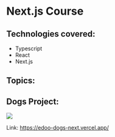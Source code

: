 # Next.js Course
## Technologies covered:

- Typescript
- React
- Next.js

## Topics:

## Dogs Project:

![](https://i.imgur.com/f70zv2F.png)

Link: https://edoo-dogs-next.vercel.app/